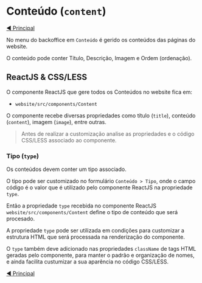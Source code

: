 
# Conteúdo (`content`)

[:arrow_backward: Principal](../README-pt_PT.md)

No menu do backoffice em `Conteúdo` é gerido os conteúdos das páginas do website.

O conteúdo pode conter Título, Descrição, Imagem e Ordem (ordenação).

## ReactJS & CSS/LESS

O componente ReactJS que gere todos os Conteúdos no website fica em:

- `website/src/components/Content`

O componente recebe diversas propriedades como título (`title`), conteúdo (`content`), imagem (`image`), entre outras.

> Antes de realizar a customização analise as propriedades e o código CSS/LESS associado ao componente.

### Tipo (`type`)

Os conteúdos devem conter um tipo associado.

O tipo pode ser customizado no formulário `Conteúdo > Tipo`, onde o campo código é o valor que é utilizado pelo componente ReactJS na propriedade `type`.

Então a propriedade `type` recebida no componente ReactJS `website/src/components/Content` define o tipo de conteúdo que será procesado.

A propriedade `type` pode ser utilizada em condições para customizar a estrutura HTML que será processada na renderização do componente.
 
O `type` também deve adicionado nas propriedades `className` de tags HTML geradas pelo componente, para manter o padrão e organização de nomes, e ainda facilita custumizar a sua aparência no código CSS/LESS.

[:arrow_backward: Principal](../README-pt_PT.md)
